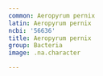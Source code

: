```yaml
---
common: Aeropyrum pernix
latin: Aeropyrum pernix
ncbi: '56636'
title: Aeropyrum pernix
group: Bacteria
image: .na.character

---
```

